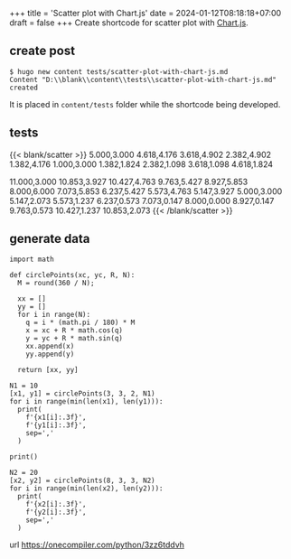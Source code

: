 +++
title = 'Scatter plot with Chart.js'
date = 2024-01-12T08:18:18+07:00
draft = false
+++
Create shortcode for scatter plot with [Chart.js](https://www.chartjs.org/).


## create post
```
$ hugo new content tests/scatter-plot-with-chart-js.md
Content "D:\\blank\\content\\tests\\scatter-plot-with-chart-js.md" created
```

It is placed in `content/tests` folder while the shortcode being developed.



## tests
{{< blank/scatter  >}}
5.000,3.000
4.618,4.176
3.618,4.902
2.382,4.902
1.382,4.176
1.000,3.000
1.382,1.824
2.382,1.098
3.618,1.098
4.618,1.824

11.000,3.000
10.853,3.927
10.427,4.763
9.763,5.427
8.927,5.853
8.000,6.000
7.073,5.853
6.237,5.427
5.573,4.763
5.147,3.927
5.000,3.000
5.147,2.073
5.573,1.237
6.237,0.573
7.073,0.147
8.000,0.000
8.927,0.147
9.763,0.573
10.427,1.237
10.853,2.073
{{< /blank/scatter >}}






## generate data
```
import math

def circlePoints(xc, yc, R, N):
  M = round(360 / N);

  xx = []
  yy = []
  for i in range(N):
    q = i * (math.pi / 180) * M
    x = xc + R * math.cos(q)
    y = yc + R * math.sin(q)
    xx.append(x)
    yy.append(y)    
  
  return [xx, yy]

N1 = 10
[x1, y1] = circlePoints(3, 3, 2, N1)
for i in range(min(len(x1), len(y1))):
  print(
    f'{x1[i]:.3f}', 
    f'{y1[i]:.3f}',
    sep=','
  )

print()

N2 = 20
[x2, y2] = circlePoints(8, 3, 3, N2)
for i in range(min(len(x2), len(y2))):
  print(
    f'{x2[i]:.3f}', 
    f'{y2[i]:.3f}',
    sep=','
  )
```
url https://onecompiler.com/python/3zz6tddvh
